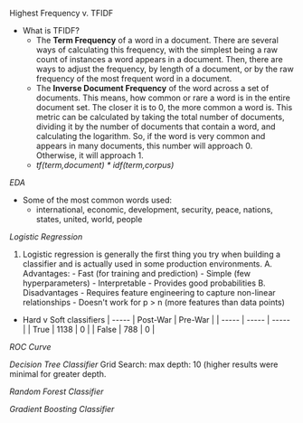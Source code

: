 Highest Frequency v. TFIDF
- What is TFIDF?
    - The **Term Frequency** of a word in a document. There are several ways of calculating this frequency, with the simplest being a raw count of instances a word appears in a document. Then, there are ways to adjust the frequency, by length of a document, or by the raw frequency of the most frequent word in a document.
    - The **Inverse Document Frequency** of the word across a set of documents. This means, how common or rare a word is in the entire document set. The closer it is to 0, the more common a word is. This metric can be calculated by taking the total number of documents, dividing it by the number of documents that contain a word, and calculating the logarithm. So, if the word is very common and appears in many documents, this number will approach 0. Otherwise, it will approach 1.
    - _tf(term,document) * idf(term,corpus)_

_EDA_
- Some of the most common words used:
    - international, economic, development, security, peace, nations, states, united, world, people 

_Logistic Regression_
1. Logistic regression is generally the first thing you try when building a classifier and is actually used in some production environments.
    A. Advantages:
        - Fast (for training and prediction)
        - Simple (few hyperparameters)
        - Interpretable
        - Provides good probabilities
    B. Disadvantages
        - Requires feature engineering to capture non-linear relationships
        - Doesn't work for p > n (more features than data points)
- Hard v Soft classifiers
| ----- | Post-War | Pre-War |
| ----- | ----- | ----- |
| True | 1138 | 0 | 
| False | 788 | 0 | 

_ROC Curve_

_Decision Tree Classifier_
Grid Search: max depth: 10 (higher results were minimal for greater depth.

_Random Forest Classifier_


_Gradient Boosting Classifier_
